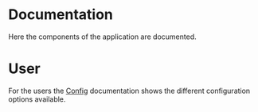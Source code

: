 # Documentation

Here the components of the application are documented.

# User

For the users the [Config](config.md) documentation shows the different configuration options available.

